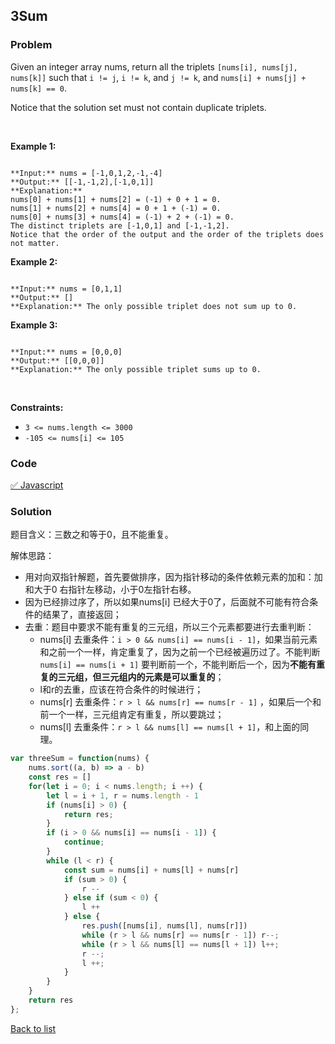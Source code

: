 3Sum
---
### Problem
Given an integer array nums, return all the triplets `[nums[i], nums[j], nums[k]]` such that `i != j`, `i != k`, and `j != k`, and `nums[i] + nums[j] + nums[k] == 0`.


Notice that the solution set must not contain duplicate triplets.


 


**Example 1:**



```

**Input:** nums = [-1,0,1,2,-1,-4]
**Output:** [[-1,-1,2],[-1,0,1]]
**Explanation:** 
nums[0] + nums[1] + nums[2] = (-1) + 0 + 1 = 0.
nums[1] + nums[2] + nums[4] = 0 + 1 + (-1) = 0.
nums[0] + nums[3] + nums[4] = (-1) + 2 + (-1) = 0.
The distinct triplets are [-1,0,1] and [-1,-1,2].
Notice that the order of the output and the order of the triplets does not matter.

```

**Example 2:**



```

**Input:** nums = [0,1,1]
**Output:** []
**Explanation:** The only possible triplet does not sum up to 0.

```

**Example 3:**



```

**Input:** nums = [0,0,0]
**Output:** [[0,0,0]]
**Explanation:** The only possible triplet sums up to 0.

```

 


**Constraints:**


* `3 <= nums.length <= 3000`
* `-105 <= nums[i] <= 105`

### Code
[✅ Javascript](./solution.js)
### Solution
题目含义：三数之和等于0，且不能重复。

解体思路：
- 用对向双指针解题，首先要做排序，因为指针移动的条件依赖元素的加和：加和大于0 右指针左移动，小于0左指针右移。
- 因为已经排过序了，所以如果nums[i] 已经大于0了，后面就不可能有符合条件的结果了，直接返回；
- 去重：题目中要求不能有重复的三元组，所以三个元素都要进行去重判断：
    - nums[i] 去重条件：`i > 0 && nums[i] == nums[i - 1]`，如果当前元素和之前一个一样，肯定重复了，因为之前一个已经被遍历过了。不能判断`nums[i] == nums[i + 1]` 要判断前一个，不能判断后一个，因为**不能有重复的三元组，但三元组内的元素是可以重复的**；
    - l和r的去重，应该在符合条件的时候进行；
    - nums[r] 去重条件：`r > l && nums[r] == nums[r - 1]` ，如果后一个和前一个一样，三元组肯定有重复，所以要跳过；
    - nums[l] 去重条件：`r > l && nums[l] == nums[l + 1]`，和上面的同理。

```javascript
var threeSum = function(nums) {
    nums.sort((a, b) => a - b)
    const res = []
    for(let i = 0; i < nums.length; i ++) {
        let l = i + 1, r = nums.length - 1
        if (nums[i] > 0) {
            return res;
        }
        if (i > 0 && nums[i] == nums[i - 1]) {
            continue;
        }
        while (l < r) {
            const sum = nums[i] + nums[l] + nums[r]
            if (sum > 0) {
                r --
            } else if (sum < 0) {
                l ++
            } else {
                res.push([nums[i], nums[l], nums[r]])
                while (r > l && nums[r] == nums[r - 1]) r--;
                while (r > l && nums[l] == nums[l + 1]) l++;
                r --;
                l ++;
            }
        }
    }
    return res
};
```

[Back to list](../README.md)